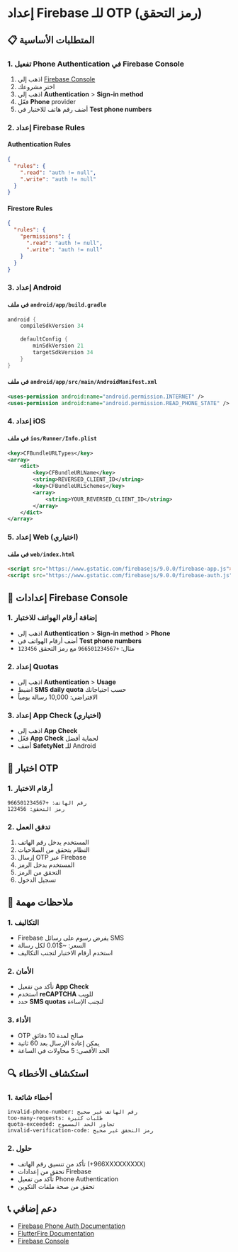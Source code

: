 # إعداد Firebase للـ OTP (رمز التحقق)

## 📋 المتطلبات الأساسية

### 1. تفعيل Phone Authentication في Firebase Console

1. اذهب إلى [Firebase Console](https://console.firebase.google.com/)
2. اختر مشروعك
3. اذهب إلى **Authentication** > **Sign-in method**
4. فعّل **Phone** provider
5. أضف رقم هاتف للاختبار في **Test phone numbers**

### 2. إعداد Firebase Rules

#### Authentication Rules
```json
{
  "rules": {
    ".read": "auth != null",
    ".write": "auth != null"
  }
}
```

#### Firestore Rules
```json
{
  "rules": {
    "permissions": {
      ".read": "auth != null",
      ".write": "auth != null"
    }
  }
}
```

### 3. إعداد Android

#### في ملف `android/app/build.gradle`
```gradle
android {
    compileSdkVersion 34
    
    defaultConfig {
        minSdkVersion 21
        targetSdkVersion 34
    }
}
```

#### في ملف `android/app/src/main/AndroidManifest.xml`
```xml
<uses-permission android:name="android.permission.INTERNET" />
<uses-permission android:name="android.permission.READ_PHONE_STATE" />
```

### 4. إعداد iOS

#### في ملف `ios/Runner/Info.plist`
```xml
<key>CFBundleURLTypes</key>
<array>
    <dict>
        <key>CFBundleURLName</key>
        <string>REVERSED_CLIENT_ID</string>
        <key>CFBundleURLSchemes</key>
        <array>
            <string>YOUR_REVERSED_CLIENT_ID</string>
        </array>
    </dict>
</array>
```

### 5. إعداد Web (اختياري)

#### في ملف `web/index.html`
```html
<script src="https://www.gstatic.com/firebasejs/9.0.0/firebase-app.js"></script>
<script src="https://www.gstatic.com/firebasejs/9.0.0/firebase-auth.js"></script>
```

## 🔧 إعدادات Firebase Console

### 1. إضافة أرقام الهواتف للاختبار
- اذهب إلى **Authentication** > **Sign-in method** > **Phone**
- أضف أرقام الهواتف في **Test phone numbers**
- مثال: `+966501234567` مع رمز التحقق `123456`

### 2. إعداد Quotas
- اذهب إلى **Authentication** > **Usage**
- اضبط **SMS daily quota** حسب احتياجاتك
- الافتراضي: 10,000 رسالة يومياً

### 3. إعداد App Check (اختياري)
- اذهب إلى **App Check**
- فعّل **App Check** لحماية أفضل
- أضف **SafetyNet** للـ Android

## 📱 اختبار OTP

### 1. أرقام الاختبار
```
رقم الهاتف: +966501234567
رمز التحقق: 123456
```

### 2. تدفق العمل
1. المستخدم يدخل رقم الهاتف
2. النظام يتحقق من الصلاحيات
3. إرسال OTP عبر Firebase
4. المستخدم يدخل الرمز
5. التحقق من الرمز
6. تسجيل الدخول

## 🚨 ملاحظات مهمة

### 1. التكاليف
- Firebase يفرض رسوم على رسائل SMS
- السعر: ~$0.01 لكل رسالة
- استخدم أرقام الاختبار لتجنب التكاليف

### 2. الأمان
- تأكد من تفعيل **App Check**
- استخدم **reCAPTCHA** للويب
- حدد **SMS quotas** لتجنب الإساءة

### 3. الأداء
- OTP صالح لمدة 10 دقائق
- يمكن إعادة الإرسال بعد 60 ثانية
- الحد الأقصى: 5 محاولات في الساعة

## 🔍 استكشاف الأخطاء

### 1. أخطاء شائعة
```
invalid-phone-number: رقم الهاتف غير صحيح
too-many-requests: طلبات كثيرة
quota-exceeded: تجاوز الحد المسموح
invalid-verification-code: رمز التحقق غير صحيح
```

### 2. حلول
- تأكد من تنسيق رقم الهاتف (+966XXXXXXXXX)
- تحقق من إعدادات Firebase
- تأكد من تفعيل Phone Authentication
- تحقق من صحة ملفات التكوين

## 📞 دعم إضافي

- [Firebase Phone Auth Documentation](https://firebase.google.com/docs/auth/flutter/phone)
- [FlutterFire Documentation](https://firebase.flutter.dev/)
- [Firebase Console](https://console.firebase.google.com/)
